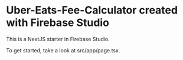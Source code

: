# Uber-Eats-Fee-Calculator created with Firebase Studio

This is a NextJS starter in Firebase Studio.

To get started, take a look at src/app/page.tsx.
